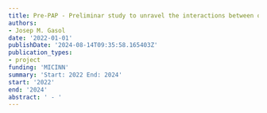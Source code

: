 ```yaml
---
title: Pre-PAP - Preliminar study to unravel the interactions between ocean particles and microorganisms, and their relevance for the biological C pump
authors:
- Josep M. Gasol
date: '2022-01-01'
publishDate: '2024-08-14T09:35:58.165403Z'
publication_types:
- project
funding: 'MICINN'
summary: 'Start: 2022 End: 2024'
start: '2022'
end: '2024'
abstract: ' - '
---
```

